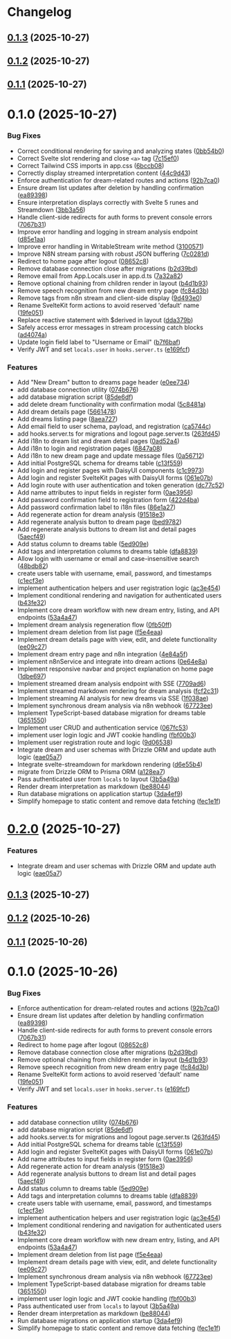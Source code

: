 # Changelog

## [0.1.3](https://github.com/MohammadBnei/dream-analyst/compare/0.1.2...0.1.3) (2025-10-27)

## [0.1.2](https://github.com/MohammadBnei/dream-analyst/compare/0.1.1...0.1.2) (2025-10-27)

## [0.1.1](https://github.com/MohammadBnei/dream-analyst/compare/0.1.0...0.1.1) (2025-10-27)

# 0.1.0 (2025-10-27)


### Bug Fixes

* Correct conditional rendering for saving and analyzing states ([0bb54b0](https://github.com/MohammadBnei/dream-analyst/commit/0bb54b0a35a41ccab1d5228b17889403c85ea0e9))
* Correct Svelte slot rendering and close `<a>` tag ([7c15ef0](https://github.com/MohammadBnei/dream-analyst/commit/7c15ef0f528c5b7c490b62fc02e238a870e742df))
* Correct Tailwind CSS imports in app.css ([6bccb08](https://github.com/MohammadBnei/dream-analyst/commit/6bccb084e72ceac7c66877a4081d3b5102af2ece))
* Correctly display streamed interpretation content ([44c9d43](https://github.com/MohammadBnei/dream-analyst/commit/44c9d4348f0cd9291756ead3bca909635b4b3eec))
* Enforce authentication for dream-related routes and actions ([92b7ca0](https://github.com/MohammadBnei/dream-analyst/commit/92b7ca0891fd1d652cf2f336737325fdfa8496f1))
* Ensure dream list updates after deletion by handling confirmation ([ea89398](https://github.com/MohammadBnei/dream-analyst/commit/ea893988d7058c698b359be1c5688b5bfd331bb4))
* Ensure interpretation displays correctly with Svelte 5 runes and Streamdown ([3bb3a56](https://github.com/MohammadBnei/dream-analyst/commit/3bb3a56c23d0d4db5b2bf66004869555e4ab693d))
* Handle client-side redirects for auth forms to prevent console errors ([7067b31](https://github.com/MohammadBnei/dream-analyst/commit/7067b31ee4dc52072fee68a272557cbb1f6b8962))
* Improve error handling and logging in stream analysis endpoint ([d85e1aa](https://github.com/MohammadBnei/dream-analyst/commit/d85e1aa8e0143f2dce34da0a5402678d73c9dfa0))
* Improve error handling in WritableStream write method ([3100571](https://github.com/MohammadBnei/dream-analyst/commit/3100571c3c95114344b09840eb4dd4c29f8b4fd6))
* Improve N8N stream parsing with robust JSON buffering ([7c0281d](https://github.com/MohammadBnei/dream-analyst/commit/7c0281de5eec12e8bc3b30e923a70db15caeb1b5))
* Redirect to home page after logout ([08652c8](https://github.com/MohammadBnei/dream-analyst/commit/08652c8c9c3d03cf084f1bb00ebcaf1a26fe007f))
* Remove database connection close after migrations ([b2d39bd](https://github.com/MohammadBnei/dream-analyst/commit/b2d39bd53c4a82fc164dce515a6a2253b875aff9))
* Remove email from App.Locals.user in app.d.ts ([7a32a82](https://github.com/MohammadBnei/dream-analyst/commit/7a32a8287b7877b6da482cd91c0cb7f082f2c00a))
* Remove optional chaining from children render in layout ([b4d1b93](https://github.com/MohammadBnei/dream-analyst/commit/b4d1b937f3df31bec8d0b21d2e88739383674ae7))
* Remove speech recognition from new dream entry page ([fc84d3b](https://github.com/MohammadBnei/dream-analyst/commit/fc84d3b82b91d148cc02c42284fb80f63c4bbd22))
* Remove tags from n8n stream and client-side display ([9d493e0](https://github.com/MohammadBnei/dream-analyst/commit/9d493e055e1ba645e7140cc403b5229697d39a26))
* Rename SvelteKit form actions to avoid reserved 'default' name ([19fe051](https://github.com/MohammadBnei/dream-analyst/commit/19fe0517eeb06f4be9e70fc10973339c51e31178))
* Replace reactive statement with $derived in layout ([dda379b](https://github.com/MohammadBnei/dream-analyst/commit/dda379bd60dc5e3faaf39c0f4a3ec2ebac10a051))
* Safely access error messages in stream processing catch blocks ([ad4074a](https://github.com/MohammadBnei/dream-analyst/commit/ad4074a2b8c5fcc02cadd0f2f6289c2e1069f835))
* Update login field label to "Username or Email" ([b7f6baf](https://github.com/MohammadBnei/dream-analyst/commit/b7f6baf820430a320cb9f0dcf18aaccd466ff849))
* Verify JWT and set `locals.user` in `hooks.server.ts` ([e169fcf](https://github.com/MohammadBnei/dream-analyst/commit/e169fcfcd42389e7c147c3fa4fd52de582149852))


### Features

* Add "New Dream" button to dreams page header ([e0ee734](https://github.com/MohammadBnei/dream-analyst/commit/e0ee73438c01eff1b58372149fb0f693d793227c))
* add database connection utility ([074b676](https://github.com/MohammadBnei/dream-analyst/commit/074b6764bdbd9e3ca9a8cb7cf3ddfa6e6a94589e))
* add database migration script ([85de6df](https://github.com/MohammadBnei/dream-analyst/commit/85de6df99c0c55ff39c496218bbd9d6c7aab169f))
* add delete dream functionality with confirmation modal ([5c8481a](https://github.com/MohammadBnei/dream-analyst/commit/5c8481af161eb1d2ad2c0ef82237c608c6d3341e))
* Add dream details page ([5661478](https://github.com/MohammadBnei/dream-analyst/commit/5661478660ee8ade8708d289d893b9ec4c1b911d))
* Add dreams listing page ([8aea727](https://github.com/MohammadBnei/dream-analyst/commit/8aea72782a352f7fcbb7553acb84c19477459884))
* Add email field to user schema, payload, and registration ([ca5744c](https://github.com/MohammadBnei/dream-analyst/commit/ca5744cd31d2508157771f07abe118b4e804ca1d))
* add hooks.server.ts for migrations and logout page.server.ts ([263fd45](https://github.com/MohammadBnei/dream-analyst/commit/263fd458dbc5f2c4e972aef349a5d2f3cc732e75))
* Add i18n to dream list and dream detail pages ([0ad52a4](https://github.com/MohammadBnei/dream-analyst/commit/0ad52a4479d167fc36ea030594b459f8da216da9))
* Add i18n to login and registration pages ([6847a08](https://github.com/MohammadBnei/dream-analyst/commit/6847a08cc8c4644d637a41e3ed7829b936cda0ad))
* Add i18n to new dream page and update message files ([0a56712](https://github.com/MohammadBnei/dream-analyst/commit/0a56712bbfebdc92ab6577c96066d9284e59e5dd))
* Add initial PostgreSQL schema for dreams table ([c13f559](https://github.com/MohammadBnei/dream-analyst/commit/c13f55926edcbde7fad3ea147b0f2c5670b34f43))
* Add login and register pages with DaisyUI components ([c1c9973](https://github.com/MohammadBnei/dream-analyst/commit/c1c99731311f809c29b7919b4a9bcdc17556df07))
* Add login and register SvelteKit pages with DaisyUI forms ([061e07b](https://github.com/MohammadBnei/dream-analyst/commit/061e07b772d44e41c7e820e2781303ae24a44e4b))
* Add login route with user authentication and token generation ([dc77c52](https://github.com/MohammadBnei/dream-analyst/commit/dc77c52949396ea75d47e85e9a58e2a82b890aad))
* Add name attributes to input fields in register form ([0ae3956](https://github.com/MohammadBnei/dream-analyst/commit/0ae395686acce7b41e1d95dd94e70cc316cf15ca))
* Add password confirmation field to registration form ([422d4ba](https://github.com/MohammadBnei/dream-analyst/commit/422d4ba824a7ea66867aaf31772c0f9e5348014f))
* Add password confirmation label to i18n files ([86e1a27](https://github.com/MohammadBnei/dream-analyst/commit/86e1a27e365cd90081eafaee47bf762243e89f05))
* Add regenerate action for dream analysis ([91518e3](https://github.com/MohammadBnei/dream-analyst/commit/91518e31e72d62acd8c3a5a430c0348370b83755))
* Add regenerate analysis button to dream page ([bed9782](https://github.com/MohammadBnei/dream-analyst/commit/bed9782adb08aaad25cfb77543402af4c95d13f3))
* Add regenerate analysis buttons to dream list and detail pages ([5aecf49](https://github.com/MohammadBnei/dream-analyst/commit/5aecf49cf07b6e9d7f5eb17cd81c0af6b83cc630))
* Add status column to dreams table ([5ed909e](https://github.com/MohammadBnei/dream-analyst/commit/5ed909e6044251faa12a626ac751a6da624e024b))
* Add tags and interpretation columns to dreams table ([dfa8839](https://github.com/MohammadBnei/dream-analyst/commit/dfa883989705b52f50a991b2ca33c11eff3d94af))
* Allow login with username or email and case-insensitive search ([48bdb82](https://github.com/MohammadBnei/dream-analyst/commit/48bdb82d54a831740dd2d9a2d524e6621c59f3a8))
* create users table with username, email, password, and timestamps ([c1ecf3e](https://github.com/MohammadBnei/dream-analyst/commit/c1ecf3e7b23786d4271d336d97a45686a1fcd2da))
* implement authentication helpers and user registration logic ([ac3e454](https://github.com/MohammadBnei/dream-analyst/commit/ac3e4540855039879bce2a39ccdd5c46ab0d46d8))
* Implement conditional rendering and navigation for authenticated users ([b43fe32](https://github.com/MohammadBnei/dream-analyst/commit/b43fe3227254e2550f8b06002dcd5cccfe0cd51e))
* Implement core dream workflow with new dream entry, listing, and API endpoints ([53a4a47](https://github.com/MohammadBnei/dream-analyst/commit/53a4a473e7c224382d59a87b42bd9307317305ec))
* Implement dream analysis regeneration flow ([0fb50ff](https://github.com/MohammadBnei/dream-analyst/commit/0fb50ff63791b8f597da8b9ff77589001570fb62))
* Implement dream deletion from list page ([f5e4eaa](https://github.com/MohammadBnei/dream-analyst/commit/f5e4eaa1965dbd1fceef5191f6d63aba0dd26b0a))
* Implement dream details page with view, edit, and delete functionality ([ee09c27](https://github.com/MohammadBnei/dream-analyst/commit/ee09c27e86874153a0d0184d11de01df774ad568))
* Implement dream entry page and n8n integration ([4e84a5f](https://github.com/MohammadBnei/dream-analyst/commit/4e84a5f7855e8c0fba65965a466d6fd802c9b81f))
* implement n8nService and integrate into dream actions ([0e64e8a](https://github.com/MohammadBnei/dream-analyst/commit/0e64e8a7d80187e4624922c7e5a57b6f20d703f1))
* Implement responsive navbar and project explanation on home page ([1dbe697](https://github.com/MohammadBnei/dream-analyst/commit/1dbe697f1e5f0df0e9c445e8aa135da8055db2b4))
* Implement streamed dream analysis endpoint with SSE ([7709ad6](https://github.com/MohammadBnei/dream-analyst/commit/7709ad67a24da3885f8358a8fa608ccc5e34dc2f))
* Implement streamed markdown rendering for dream analysis ([fcf2c31](https://github.com/MohammadBnei/dream-analyst/commit/fcf2c319c344f59ccfed31fa2689c2638b9c183e))
* Implement streaming AI analysis for new dreams via SSE ([1f038ae](https://github.com/MohammadBnei/dream-analyst/commit/1f038ae433cda238e61bfb5e1051b29a9bd04cae))
* Implement synchronous dream analysis via n8n webhook ([67723ee](https://github.com/MohammadBnei/dream-analyst/commit/67723eea853e34dcae8c2d52ff7d0cf58f01bf7e))
* Implement TypeScript-based database migration for dreams table ([3651550](https://github.com/MohammadBnei/dream-analyst/commit/3651550ff80ab4c77da1a1a867cb0631f75a8698))
* Implement user CRUD and authentication service ([067fc53](https://github.com/MohammadBnei/dream-analyst/commit/067fc53842cfa637ee391a4f1754f4d01c258d4c))
* implement user login logic and JWT cookie handling ([fbf00b3](https://github.com/MohammadBnei/dream-analyst/commit/fbf00b37ef2217877747d1c1d73d2a1e109bb3d3))
* Implement user registration route and logic ([9d06538](https://github.com/MohammadBnei/dream-analyst/commit/9d06538c52aa45bcbe3d05303e51af0f26441327))
* Integrate dream and user schemas with Drizzle ORM and update auth logic ([eae05a7](https://github.com/MohammadBnei/dream-analyst/commit/eae05a76663e1a26cfa3c12a0aa4d449cb4e5545))
* Integrate svelte-streamdown for markdown rendering ([d6e55b4](https://github.com/MohammadBnei/dream-analyst/commit/d6e55b427e76192f37966d014fe19673976c3962))
* migrate from Drizzle ORM to Prisma ORM ([a128ea7](https://github.com/MohammadBnei/dream-analyst/commit/a128ea7b00bf1d593ae62b7a55bb31f1cd6bab7b))
* Pass authenticated user from `locals` to layout ([3b5a49a](https://github.com/MohammadBnei/dream-analyst/commit/3b5a49a6cf8463d7b608545a0fe32bf90fab2fef))
* Render dream interpretation as markdown ([be88044](https://github.com/MohammadBnei/dream-analyst/commit/be88044f1a45aeeb847e069efb7c1130b1fdbad4))
* Run database migrations on application startup ([3da4ef9](https://github.com/MohammadBnei/dream-analyst/commit/3da4ef9ae4c4e29758f6144ab999df44d93a22c6))
* Simplify homepage to static content and remove data fetching ([fec1e1f](https://github.com/MohammadBnei/dream-analyst/commit/fec1e1f6627c86d4daf361050e6646a9145bd76d))

# [0.2.0](https://github.com/vercel/examples/compare/0.1.3...0.2.0) (2025-10-27)


### Features

* Integrate dream and user schemas with Drizzle ORM and update auth logic ([eae05a7](https://github.com/vercel/examples/commit/eae05a76663e1a26cfa3c12a0aa4d449cb4e5545))

## [0.1.3](https://github.com/vercel/examples/compare/0.1.2...0.1.3) (2025-10-27)

## [0.1.2](https://github.com/vercel/examples/compare/0.1.1...0.1.2) (2025-10-26)

## [0.1.1](https://github.com/vercel/examples/compare/0.1.0...0.1.1) (2025-10-26)

# 0.1.0 (2025-10-26)


### Bug Fixes

* Enforce authentication for dream-related routes and actions ([92b7ca0](https://github.com/vercel/examples/commit/92b7ca0891fd1d652cf2f336737325fdfa8496f1))
* Ensure dream list updates after deletion by handling confirmation ([ea89398](https://github.com/vercel/examples/commit/ea893988d7058c698b359be1c5688b5bfd331bb4))
* Handle client-side redirects for auth forms to prevent console errors ([7067b31](https://github.com/vercel/examples/commit/7067b31ee4dc52072fee68a272557cbb1f6b8962))
* Redirect to home page after logout ([08652c8](https://github.com/vercel/examples/commit/08652c8c9c3d03cf084f1bb00ebcaf1a26fe007f))
* Remove database connection close after migrations ([b2d39bd](https://github.com/vercel/examples/commit/b2d39bd53c4a82fc164dce515a6a2253b875aff9))
* Remove optional chaining from children render in layout ([b4d1b93](https://github.com/vercel/examples/commit/b4d1b937f3df31bec8d0b21d2e88739383674ae7))
* Remove speech recognition from new dream entry page ([fc84d3b](https://github.com/vercel/examples/commit/fc84d3b82b91d148cc02c42284fb80f63c4bbd22))
* Rename SvelteKit form actions to avoid reserved 'default' name ([19fe051](https://github.com/vercel/examples/commit/19fe0517eeb06f4be9e70fc10973339c51e31178))
* Verify JWT and set `locals.user` in `hooks.server.ts` ([e169fcf](https://github.com/vercel/examples/commit/e169fcfcd42389e7c147c3fa4fd52de582149852))


### Features

* add database connection utility ([074b676](https://github.com/vercel/examples/commit/074b6764bdbd9e3ca9a8cb7cf3ddfa6e6a94589e))
* add database migration script ([85de6df](https://github.com/vercel/examples/commit/85de6df99c0c55ff39c496218bbd9d6c7aab169f))
* add hooks.server.ts for migrations and logout page.server.ts ([263fd45](https://github.com/vercel/examples/commit/263fd458dbc5f2c4e972aef349a5d2f3cc732e75))
* Add initial PostgreSQL schema for dreams table ([c13f559](https://github.com/vercel/examples/commit/c13f55926edcbde7fad3ea147b0f2c5670b34f43))
* Add login and register SvelteKit pages with DaisyUI forms ([061e07b](https://github.com/vercel/examples/commit/061e07b772d44e41c7e820e2781303ae24a44e4b))
* Add name attributes to input fields in register form ([0ae3956](https://github.com/vercel/examples/commit/0ae395686acce7b41e1d95dd94e70cc316cf15ca))
* Add regenerate action for dream analysis ([91518e3](https://github.com/vercel/examples/commit/91518e31e72d62acd8c3a5a430c0348370b83755))
* Add regenerate analysis buttons to dream list and detail pages ([5aecf49](https://github.com/vercel/examples/commit/5aecf49cf07b6e9d7f5eb17cd81c0af6b83cc630))
* Add status column to dreams table ([5ed909e](https://github.com/vercel/examples/commit/5ed909e6044251faa12a626ac751a6da624e024b))
* Add tags and interpretation columns to dreams table ([dfa8839](https://github.com/vercel/examples/commit/dfa883989705b52f50a991b2ca33c11eff3d94af))
* create users table with username, email, password, and timestamps ([c1ecf3e](https://github.com/vercel/examples/commit/c1ecf3e7b23786d4271d336d97a45686a1fcd2da))
* implement authentication helpers and user registration logic ([ac3e454](https://github.com/vercel/examples/commit/ac3e4540855039879bce2a39ccdd5c46ab0d46d8))
* Implement conditional rendering and navigation for authenticated users ([b43fe32](https://github.com/vercel/examples/commit/b43fe3227254e2550f8b06002dcd5cccfe0cd51e))
* Implement core dream workflow with new dream entry, listing, and API endpoints ([53a4a47](https://github.com/vercel/examples/commit/53a4a473e7c224382d59a87b42bd9307317305ec))
* Implement dream deletion from list page ([f5e4eaa](https://github.com/vercel/examples/commit/f5e4eaa1965dbd1fceef5191f6d63aba0dd26b0a))
* Implement dream details page with view, edit, and delete functionality ([ee09c27](https://github.com/vercel/examples/commit/ee09c27e86874153a0d0184d11de01df774ad568))
* Implement synchronous dream analysis via n8n webhook ([67723ee](https://github.com/vercel/examples/commit/67723eea853e34dcae8c2d52ff7d0cf58f01bf7e))
* Implement TypeScript-based database migration for dreams table ([3651550](https://github.com/vercel/examples/commit/3651550ff80ab4c77da1a1a867cb0631f75a8698))
* implement user login logic and JWT cookie handling ([fbf00b3](https://github.com/vercel/examples/commit/fbf00b37ef2217877747d1c1d73d2a1e109bb3d3))
* Pass authenticated user from `locals` to layout ([3b5a49a](https://github.com/vercel/examples/commit/3b5a49a6cf8463d7b608545a0fe32bf90fab2fef))
* Render dream interpretation as markdown ([be88044](https://github.com/vercel/examples/commit/be88044f1a45aeeb847e069efb7c1130b1fdbad4))
* Run database migrations on application startup ([3da4ef9](https://github.com/vercel/examples/commit/3da4ef9ae4c4e29758f6144ab999df44d93a22c6))
* Simplify homepage to static content and remove data fetching ([fec1e1f](https://github.com/vercel/examples/commit/fec1e1f6627c86d4daf361050e6646a9145bd76d))
